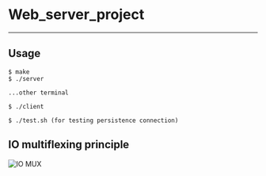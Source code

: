 # Web_server_project
---
## Usage
```
$ make
$ ./server

...other terminal

$ ./client

$ ./test.sh (for testing persistence connection)
```

## IO multiflexing principle
![IO MUX](https://github.com/baehunsang/Web_server_project/assets/60999807/cacae70c-464a-46fd-a8b3-331719d8aaba)
